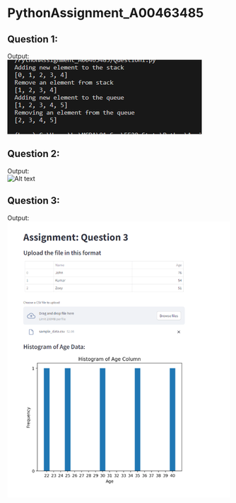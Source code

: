 # PythonAssignment_A00463485
## Question 1:
Output:<br>
![Alt text](Solution1.png)

## Question 2:
Output:<br>
![Alt text](image.png)

## Question 3:
Output:<br>
![Alt text](Solution3.png)
